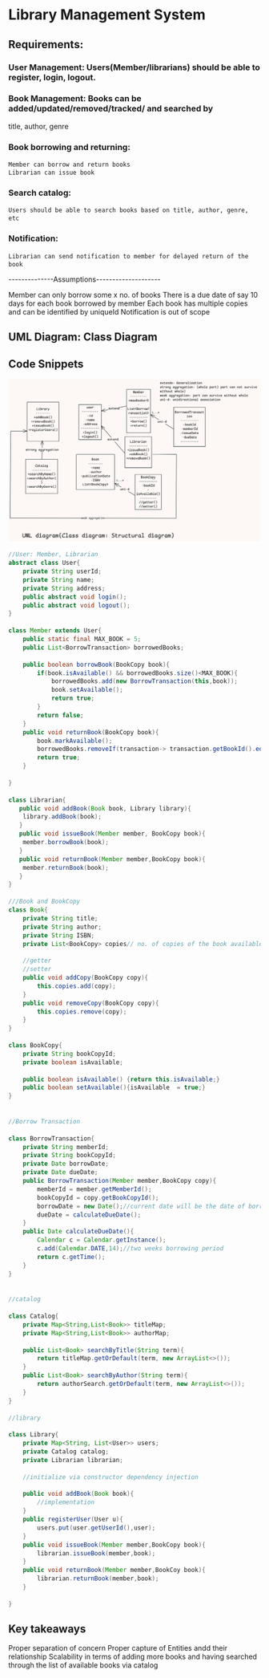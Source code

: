 
# Library Management System


## Requirements:

### User Management: Users(Member/librarians) should be able to register, login, logout.
### Book Management: Books can be added/updated/removed/tracked/ and searched by 
title, author, genre
### Book borrowing and returning:
    Member can borrow and return books
    Librarian can issue book
### Search catalog:
    Users should be able to search books based on title, author, genre, etc
### Notification:
    Librarian can send notification to member for delayed return of the book

--------------Assumptions--------------------

Member can only borrow some x no. of books
There is a due date of say 10 days for each book borrowed by member
Each book has multiple copies and can be identified by uniqueId
Notification is out of scope
    

## UML Diagram: Class Diagram

## Code Snippets

![class-diagram](image.png)

```java
//User: Member, Librarian
abstract class User{
    private String userId;
    private String name;
    private String address;
    public abstract void login();
    public abstract void logout();
}

class Member extends User{
    public static final MAX_BOOK = 5;
    public List<BorrowTransaction> borrowedBooks;

    public boolean borrowBook(BookCopy book){
        if(book.isAvailable() && borrowedBooks.size()<MAX_BOOK){
            borrowedBooks.add(new BorrowTransaction(this,book));
            book.setAvailable();
            return true;
        }
        return false;
    }
    public void returnBook(BookCopy book){
        book.markAvailable();
        borrowedBooks.removeIf(transaction-> transaction.getBookId().equals(book.getBookId()));
        return true;
    }

}

class Librarian{
   public void addBook(Book book, Library library){
    library.addBook(book);
   }
   public void issueBook(Member member, BookCopy book){
    member.borrowBook(book);
   }
   public void returnBook(Member member,BookCopy book){
    member.returnBook(book);
   }
}

///Book and BookCopy
class Book{
    private String title;
    private String author;
    private String ISBN;
    private List<BookCopy> copies// no. of copies of the book available in the library

    //getter
    //setter
    public void addCopy(BookCopy copy){
        this.copies.add(copy);
    }
    public void removeCopy(BookCopy copy){
        this.copies.remove(copy);
    }
}

class BookCopy{
    private String bookCopyId;
    private boolean isAvailable;

    public boolean isAvailable() {return this.isAvailable;}
    public boolean setAvailable(){isAvailable  = true;}
}


//Borrow Transaction

class BorrowTransaction{
    private String memberId;
    private String bookCopyId;
    private Date borrowDate;
    private Date dueDate;
    public BorrowTransaction(Member member,BookCopy copy){
        memberId = member.getMemberId();
        bookCopyId = copy.getBookCopyId();
        borrowDate = new Date();//current date will be the date of borrow
        dueDate = calculateDueDate();
    }
    public Date calculateDueDate(){
        Calendar c = Calendar.getInstance();
        c.add(Calendar.DATE,14);//two weeks borrowing period
        return c.getTime();
    }
}


//catalog

class Catalog{
    private Map<String,List<Book>> titleMap;
    private Map<String,List<Book>> authorMap;

    public List<Book> searchByTitle(String term){
        return titleMap.getOrDefault(term, new ArrayList<>());
    }
    public List<Book> searchByAuthor(String term){
        return authorSearch.getOrDefault(term, new ArrayList<>());
    }
}

//library

class Library{
    private Map<String, List<User>> users;
    private Catalog catalog;
    private Librarian librarian;

    //initialize via constructor dependency injection

    public void addBook(Book book){
        //implementation
    }
    public registerUser(User u){
        users.put(user.getUserId(),user);
    }
    public void issueBook(Member member,BookCopy book){
        librarian.issueBook(member,book);
    }
    public void returnBook(Member member,BookCoy book){
        librarian.returnBook(member,book);
    }

}

```
## Key takeaways
Proper separation of concern 
Proper capture of Entities andd their relationship
Scalability in terms of adding more books and having searched through the list of available books via catalog


